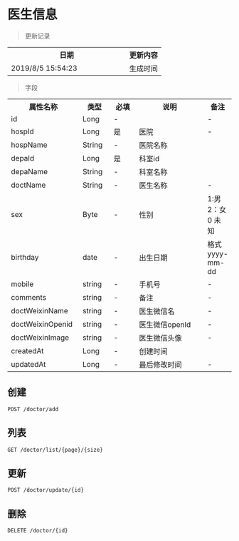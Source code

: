 # 医生信息

> 更新记录

<table>
    <tr>
        <th style="width:250px;">日期</th>
        <th>更新内容</th>
    </tr>
    <tr>
        <td>2019/8/5 15:54:23 </td>
        <td>生成时间</td>
    </tr>
</table>

> 字段
<table>
    <tr>
        <th style="width:150px;">属性名称</th>
        <th style="width:60px;">类型</th>
        <th style="width:60px;">必填</th>
        <th style="width:200px;">说明</th>
        <th>备注</th>
    </tr>
    <tr>
        <td>id</td>
        <td>Long</td>
        <td>-</td>
        <td></td>
        <td>-</td>
    </tr>
    <tr>
        <td>hospId</td>
        <td>Long</td>
        <td>是</td>
        <td>医院</td>
        <td>-</td>
    </tr>
 	<tr>
        <td>hospName</td>
        <td>String</td>
        <td>-</td>
        <td>医院名称</td>
        <td></td>
    </tr>
    <tr>
        <td>depaId</td>
        <td>Long</td>
        <td>是</td>
        <td>科室id</td>
        <td></td>
    </tr>
	<tr>
        <td>depaName</td>
        <td>String</td>
        <td>-</td>
        <td>科室名称</td>
        <td></td>
    </tr>
    <tr>
        <td>doctName</td>
        <td>String</td>
        <td>-</td>
        <td>医生名称</td>
        <td>-</td>
    </tr>
    <tr>
        <td>sex</td>
        <td>Byte</td>
        <td>-</td>
        <td>性别</td>
        <td>1:男 2：女 0 未知</td>
    </tr>
    <tr>
        <td>birthday</td>
        <td>date</td>
        <td>-</td>
        <td>出生日期</td>
        <td>格式 yyyy-mm-dd</td>
    </tr>
    <tr>
        <td>mobile</td>
        <td>string</td>
        <td>-</td>
        <td>手机号</td>
        <td>-</td>
    </tr>
    <tr>
        <td>comments</td>
        <td>string</td>
        <td>-</td>
        <td>备注</td>
        <td>-</td>
    </tr>
    <tr>
        <td>doctWeixinName</td>
        <td>string</td>
        <td>-</td>
        <td>医生微信名</td>
        <td>-</td>
    </tr>
    <tr>
        <td>doctWeixinOpenid</td>
        <td>string</td>
        <td>-</td>
        <td>医生微信openId</td>
        <td>-</td>
    </tr>
    <tr>
        <td>doctWeixinImage</td>
        <td>string</td>
        <td>-</td>
        <td>医生微信头像</td>
        <td>-</td>
    </tr>
    <tr>
        <td>createdAt</td>
        <td>Long</td>
        <td>-</td>
        <td>创建时间</td>
        <td></td>
    </tr>
    <tr>
        <td>updatedAt</td>
        <td>Long</td>
        <td>-</td>
        <td>最后修改时间</td>
        <td>-</td>
    </tr>
</table>

## 创建

```
POST /doctor/add
```

## 列表

```
GET /doctor/list/{page}/{size}
```

## 更新

```
POST /doctor/update/{id}
```

## 删除

```
DELETE /doctor/{id}
```

</table>